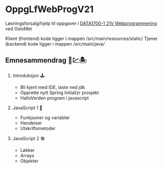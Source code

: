 # OppgLfWebProgV21
Løsningsforsalg/hjelp til oppgaver i [DATA1700-1 21V Webprogrammering](https://student.oslomet.no/studier/-/studieinfo/emne/DATA1700/2020/HØST) ved OsloMet

Klient (frontend) kode ligger i mappen /src/main/resources/static/
Tjener (backend) kode ligger i mappen /src/main/java/

## Emnesammendrag 📝💹🏝
1. Introduksjon 🕹
    - Bli kjent med IDE, laste ned jdk
    - Opprette nytt Spring Initializr prosjekt
    - HalloVerden program i javascript
   
2. JavaScript 1 📠
    - Funkjsoner og variabler
    - Hendelser
    - Utskriftsmetoder
   
3. JavaScript 2 🛠
    - Løkker
    - Arrays
    - Objekter